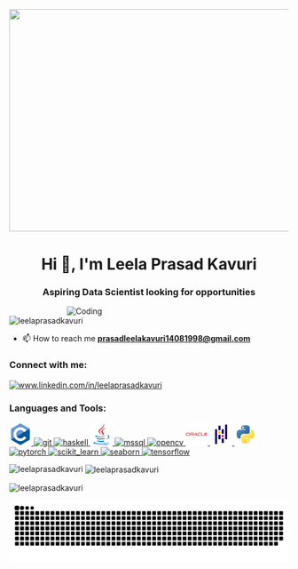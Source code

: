 <img src="https://miro.medium.com/v2/resize:fit:720/format:webp/1*14v1pUZwr516557dpS-oYw.jpeg" width="600" height="400">

<h1 align="center">Hi 👋, I'm Leela Prasad Kavuri</h1>
<h3 align='center' color='red' font-size='5.5';">Aspiring Data Scientist looking for opportunities</h3>


<img align="right" alt="Coding" width="400" src="https://emerj.com/wp-content/uploads/2018/04/dropnet.gif">

<p align="left"> <img src="https://komarev.com/ghpvc/?username=leelaprasadkavuri&label=Profile%20views&color=0e75b6&style=flat" alt="leelaprasadkavuri" /> </p>

- 📫 How to reach me **prasadleelakavuri14081998@gmail.com**

<h3 align="left">Connect with me:</h3>
<p align="left">
<a href="www.linkedin.com/in/leelaprasadkavuri" target="blank"><img align="center" src="https://raw.githubusercontent.com/rahuldkjain/github-profile-readme-generator/master/src/images/icons/Social/linked-in-alt.svg" alt="www.linkedin.com/in/leelaprasadkavuri" height="30" width="40" /></a>
</p>

<h3 align="left">Languages and Tools:</h3>
<p align="left"> <a href="https://www.cprogramming.com/" target="_blank" rel="noreferrer"> <img src="https://raw.githubusercontent.com/devicons/devicon/master/icons/c/c-original.svg" alt="c" width="40" height="40"/> </a> <a href="https://git-scm.com/" target="_blank" rel="noreferrer"> <img src="https://www.vectorlogo.zone/logos/git-scm/git-scm-icon.svg" alt="git" width="40" height="40"/> </a> <a href="https://www.haskell.org/" target="_blank" rel="noreferrer"> <img src="https://upload.wikimedia.org/wikipedia/commons/1/1c/Haskell-Logo.svg" alt="haskell" width="40" height="40"/> </a> <a href="https://www.java.com" target="_blank" rel="noreferrer"> <img src="https://raw.githubusercontent.com/devicons/devicon/master/icons/java/java-original.svg" alt="java" width="40" height="40"/> </a> <a href="https://www.microsoft.com/en-us/sql-server" target="_blank" rel="noreferrer"> <img src="https://www.svgrepo.com/show/303229/microsoft-sql-server-logo.svg" alt="mssql" width="40" height="40"/> </a> <a href="https://opencv.org/" target="_blank" rel="noreferrer"> <img src="https://www.vectorlogo.zone/logos/opencv/opencv-icon.svg" alt="opencv" width="40" height="40"/> </a> <a href="https://www.oracle.com/" target="_blank" rel="noreferrer"> <img src="https://raw.githubusercontent.com/devicons/devicon/master/icons/oracle/oracle-original.svg" alt="oracle" width="40" height="40"/> </a> <a href="https://pandas.pydata.org/" target="_blank" rel="noreferrer"> <img src="https://raw.githubusercontent.com/devicons/devicon/2ae2a900d2f041da66e950e4d48052658d850630/icons/pandas/pandas-original.svg" alt="pandas" width="40" height="40"/> </a> <a href="https://www.python.org" target="_blank" rel="noreferrer"> <img src="https://raw.githubusercontent.com/devicons/devicon/master/icons/python/python-original.svg" alt="python" width="40" height="40"/> </a> <a href="https://pytorch.org/" target="_blank" rel="noreferrer"> <img src="https://www.vectorlogo.zone/logos/pytorch/pytorch-icon.svg" alt="pytorch" width="40" height="40"/> </a> <a href="https://scikit-learn.org/" target="_blank" rel="noreferrer"> <img src="https://upload.wikimedia.org/wikipedia/commons/0/05/Scikit_learn_logo_small.svg" alt="scikit_learn" width="40" height="40"/> </a> <a href="https://seaborn.pydata.org/" target="_blank" rel="noreferrer"> <img src="https://seaborn.pydata.org/_images/logo-mark-lightbg.svg" alt="seaborn" width="40" height="40"/> </a> <a href="https://www.tensorflow.org" target="_blank" rel="noreferrer"> <img src="https://www.vectorlogo.zone/logos/tensorflow/tensorflow-icon.svg" alt="tensorflow" width="40" height="40"/> </a> </p>

<p><img align="left" src="https://github-readme-stats-sigma-five.vercel.app/api/top-langs?username=leelaprasadkavuri&show_icons=true&locale=en&layout=compact" alt="leelaprasadkavuri" /></p>

<p>&nbsp;<img align="center" src="https://github-readme-stats-sigma-five.vercel.app/api?username=leelaprasadkavuri&show_icons=true&locale=en" alt="leelaprasadkavuri" /></p>

<p><img align="center" src="https://github-readme-streak-stats.herokuapp.com/?user=leelaprasadkavuri&" alt="leelaprasadkavuri" /></p>
                                                                                                                              
 <picture> 
  <img alt="github-snake" src="https://raw.githubusercontent.com/Platane/snk/output/github-contribution-grid-snake.svg"/>

</picture>
